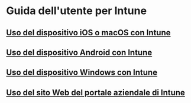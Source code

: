 # Guida dell'utente per Intune
## [Uso del dispositivo iOS o macOS con Intune](using-your-ios-or-macOS-device-with-intune.md)
## [Uso del dispositivo Android con Intune](using-your-android-device-with-intune.md)
## [Uso del dispositivo Windows con Intune](using-your-windows-device-with-intune.md)
## [Uso del sito Web del portale aziendale di Intune](using-the-intune-company-portal-website.md)


<!--HONumber=Jan17_HO1-->


